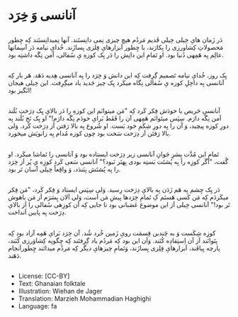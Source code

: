 # آنانسی وَ خِرَد

##
دَر زَمان هایِ خِیلی خِیلی قَدیم مَردُم هیچ چیزی نِمی دانِستَند. آنها نِمیدانِستَند کِه چِطور مَحصولاتِ کِشاورزی را بِکارَند، یا چِطور اَبزارهایِ فِلزی بِسازَند. خُدایِ نیامه دَر آسِمانها عالِم بِه هَمِهی دُنیا بود. او تَمامِ این دانِش را دَر یِک کوزهِ یِ سُفالی، اَمن نِگَه داشتِه بود.

##
یِک روز، خُدایِ نیامه تَصمیم گِرِفت کِه این دانش وَ خِرَد را بِه آنانسی هِدیه دَهَد. هَر بار کِه آنانسی بِه داخِلِ کوزه یِ سُفالی نِگاه میکَرد یِک چیز جَدید یاد میگِرِفت. این خِیلی هیجان انَگیز بود!

##
آنانسیِ حَریص با خودَش فِکر کَرد کِه "مَن میتوانَم این کوزهِ را دَر بالایِ یِک دِرَختِ بُلَند اَمن نِگَه دارَم. سِپَس میتَوانَم هَمِهی آن را فَقَط بَرایِ خودَم نِگَه دارَم!" او یِک نَخِ بُلَند بِه دورِ کوزه پیچید، وَ آن را بِه دورِ شِکَمِ خود بَست. او شُروع بِه بالا رَفتن اَز دِرَخت کَرد. وَلی بالا رَفتَن اَز دِرَخت سَخت بود چون کوزه مُدام بِه زانویَش میخورد.

##
تَمامِ این مُدَّت پِسَرِ جَوانِ آنانسی زیر دِرَخت ایستاده بود وَ آنانسی را تَماشا میکَرد. او گُفت، "اَگَر کوزِه را بِه پُشتَت بَستِه بودی بِهتَر نَبود؟" آنانسی سَعی کَرد کوزِه یِ پُر اَز خِرَد را بِه پُشتَش بِبَندَد، وَ واقِعاً خِیلی آسان تَر بود.

##
دَر یِک چِشم بِه هَم زَدَن بِه بالایِ دِرَخت رِسید. وَلی سِپَس ایستاد وَ فِکر کَرد، "مَن فِکر میکَردَم کِه مَن کَسی هَستَم کِ تَمامِ خِرَدها پیشِ مَن اَست، وَلی اَلان پِسَرَم اَز مَن باهوش تَر بود!" آنانسی خِیلی اَز این موضوع عَصَبانی بود تا جایی کِه آن کوزِهی سُفالی را اَز بالایِ دِرَخت بِه پایین اَنداخت.

##
کوزِه شِکَست وَ به چَندین قِسمَت رویِ زَمین خُرد شُد. آن خِرَد بَرایِ هَمِه آزاد بود کِه بِتَوانَند اَز آن اِستِفادِه کُنَند. وَآن این بود کِه مَردُم یاد گِرِفتَند کِه چِگونِه کِشاوَرزی کُنَند، پارچه بِبافَند، اَبزارهایِ فِلِزی بِسازَند، وَتَمامِ چیزهایِ دیگر کِه مَردُم میدانَند چِطوراَنجام دَهَند.

##
* License: [CC-BY]
* Text: Ghanaian folktale
* Illustration: Wiehan de Jager
* Translation: Marzieh Mohammadian Haghighi
* Language: fa
